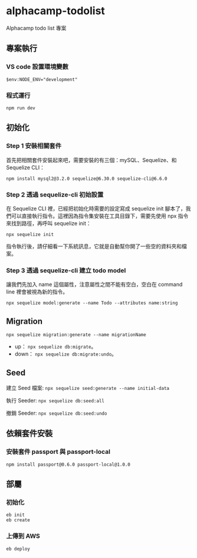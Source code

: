 # alphacamp-todolist
Alphacamp todo list 專案

## 專案執行

### VS code 設置環境變數
```
$env:NODE_ENV="development"
```

### 程式運行
```
npm run dev
```

## 初始化
### Step 1 安裝相關套件

首先把相關套件安裝起來吧，需要安裝的有三個：mySQL、Sequelize、和 Sequelize CLI：

```
npm install mysql2@3.2.0 sequelize@6.30.0 sequelize-cli@6.6.0
```

### Step 2 透過 sequelize-cli 初始設置

在 Sequelize CLI 裡，已經把初始化時需要的設定寫成 sequelize init 腳本了，我們可以直接執行指令。這裡因為指令集安裝在工具目錄下，需要先使用 npx 指令來找到路徑，再呼叫 sequelize init：

```
npx sequelize init
```

指令執行後，請仔細看一下系統訊息，它就是自動幫你開了一些空的資料夾和檔案。

### Step 3 透過 sequelize-cli 建立 todo model

讓我們先加入 name 這個屬性，注意屬性之間不能有空白，空白在 command line 裡會被視為新的指令。

```
npx sequelize model:generate --name Todo --attributes name:string
```

## Migration

```
npx sequelize migration:generate --name migrationName
```

* up： `npx sequelize db:migrate`。
* down： `npx sequelize db:migrate:undo`。

## Seed

建立 Seed 檔案: `npx sequelize seed:generate --name initial-data`

執行 Seeder: `npx sequelize db:seed:all`

撤銷 Seeder: `npx sequelize db:seed:undo`

## 依賴套件安裝

### 安裝套件 passport 與 passport-local
```
npm install passport@0.6.0 passport-local@1.0.0
```


## 部屬
### 初始化
```
eb init
eb create
```

### 上傳到 AWS
```
eb deploy
```